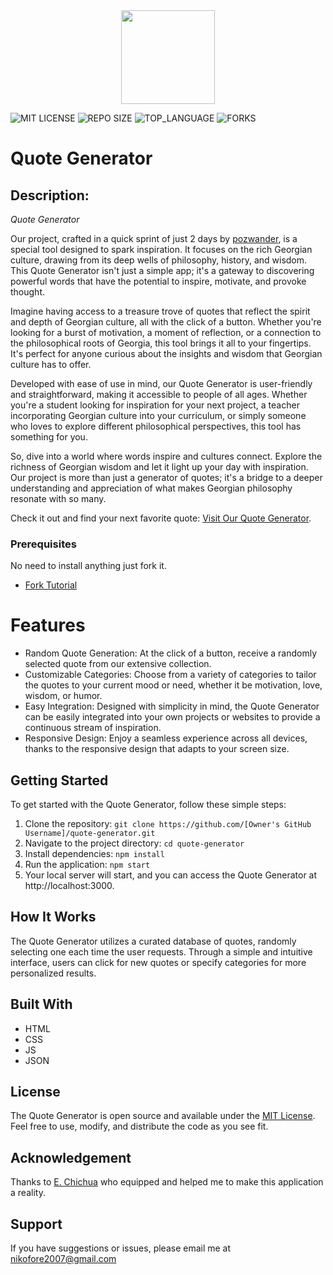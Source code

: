 <div align="center">
  <img height="150" padding-bottom="50px" src="https://media.gq-magazine.co.uk/photos/62e3a869462bbdd05e0f7ea3/1:1/w_1280,h_1280,c_limit/Batfleck_0000_MCDJULE_EC046.jpg">
</div>

![MIT LICENSE](https://img.shields.io/github/license/scottbromander/the_marketplace.svg?style=flat-square)
![REPO SIZE](https://img.shields.io/github/repo-size/scottbromander/the_marketplace.svg?style=flat-square)
![TOP_LANGUAGE](https://img.shields.io/github/languages/top/scottbromander/the_marketplace.svg?style=flat-square)
![FORKS](https://img.shields.io/github/forks/scottbromander/the_marketplace.svg?style=social)

# Quote Generator

## Description:

_Quote Generator_

Our project, crafted in a quick sprint of just 2 days by [pozwander](https://github.com/pozwander), is a special tool designed to spark inspiration. It focuses on the rich Georgian culture, drawing from its deep wells of philosophy, history, and wisdom. This Quote Generator isn't just a simple app; it's a gateway to discovering powerful words that have the potential to inspire, motivate, and provoke thought.

Imagine having access to a treasure trove of quotes that reflect the spirit and depth of Georgian culture, all with the click of a button. Whether you're looking for a burst of motivation, a moment of reflection, or a connection to the philosophical roots of Georgia, this tool brings it all to your fingertips. It's perfect for anyone curious about the insights and wisdom that Georgian culture has to offer.

Developed with ease of use in mind, our Quote Generator is user-friendly and straightforward, making it accessible to people of all ages. Whether you're a student looking for inspiration for your next project, a teacher incorporating Georgian culture into your curriculum, or simply someone who loves to explore different philosophical perspectives, this tool has something for you.

So, dive into a world where words inspire and cultures connect. Explore the richness of Georgian wisdom and let it light up your day with inspiration. Our project is more than just a generator of quotes; it's a bridge to a deeper understanding and appreciation of what makes Georgian philosophy resonate with so many.

Check it out and find your next favorite quote: [Visit Our Quote Generator](https://pozwander.github.io/Quote-Generator/).

### Prerequisites

No need to install anything just fork it.

- [Fork Tutorial](https://docs.github.com/en/pull-requests/collaborating-with-pull-requests/working-with-forks/fork-a-repo)

# Features

- Random Quote Generation: At the click of a button, receive a randomly selected quote from our extensive collection.
- Customizable Categories: Choose from a variety of categories to tailor the quotes to your current mood or need, whether it be motivation, love, wisdom, or humor.
- Easy Integration: Designed with simplicity in mind, the Quote Generator can be easily integrated into your own projects or websites to provide a continuous stream of inspiration.
- Responsive Design: Enjoy a seamless experience across all devices, thanks to the responsive design that adapts to your screen size.

## Getting Started

To get started with the Quote Generator, follow these simple steps:

1. Clone the repository: `git clone https://github.com/[Owner's GitHub Username]/quote-generator.git`
2. Navigate to the project directory: `cd quote-generator`
3. Install dependencies: `npm install`
4. Run the application: `npm start`
5. Your local server will start, and you can access the Quote Generator at http://localhost:3000.

## How It Works

The Quote Generator utilizes a curated database of quotes, randomly selecting one each time the user requests. Through a simple and intuitive interface, users can click for new quotes or specify categories for more personalized results.

## Built With

- HTML
- CSS
- JS
- JSON

## License

The Quote Generator is open source and available under the [MIT License](https://github.com/pozwander/Quote-Generator/blob/main/LICENSE). Feel free to use, modify, and distribute the code as you see fit.

## Acknowledgement

Thanks to [E. Chichua](https://ge.linkedin.com/in/etuna-chichua-534573131) who equipped and helped me to make this application a reality.

## Support

If you have suggestions or issues, please email me at [nikofore2007@gmail.com](www.google.com)